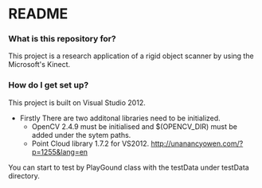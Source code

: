 # README #

### What is this repository for? ###

This project is a research application of a rigid object scanner by using the Microsoft's Kinect.

### How do I get set up? ###

This project is built on Visual Studio 2012.
- Firstly There are two additonal libraries need to be initialized.
  - OpenCV 2.4.9 must be initialised and $(OPENCV_DIR) must be added under the sytem paths.
  - Point Cloud library 1.7.2 for VS2012. http://unanancyowen.com/?p=1255&lang=en
    

You can start to test by PlayGound class with the testData under testData directory.